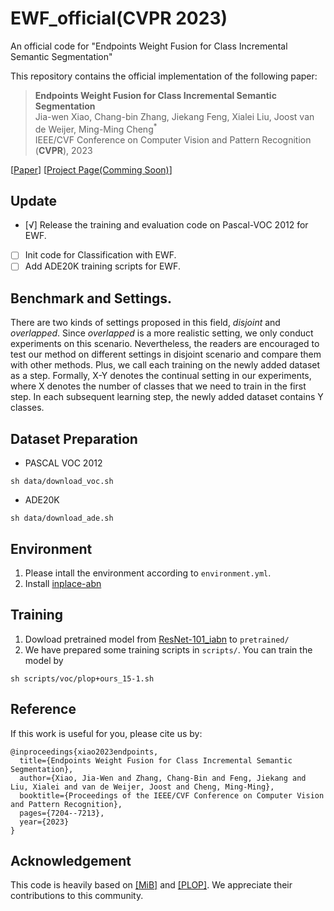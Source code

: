 # EWF_official(CVPR 2023)
An official code for "Endpoints Weight Fusion for Class Incremental Semantic Segmentation"

This repository contains the official implementation of the following paper:
> **Endpoints Weight Fusion for Class Incremental Semantic Segmentation**<br>
> Jia-wen Xiao, Chang-bin Zhang, Jiekang Feng, Xialei Liu, Joost van de Weijer, Ming-Ming Cheng<sup>*</sup><br>
> IEEE/CVF Conference on Computer Vision and Pattern Recognition (**CVPR**), 2023<br>

[[Paper](https://openaccess.thecvf.com/content/CVPR2023/papers/Xiao_Endpoints_Weight_Fusion_for_Class_Incremental_Semantic_Segmentation_CVPR_2023_paper.pdf)]
[[Project Page(Comming Soon)]()]

##  Update

- [√] Release the training and evaluation code on Pascal-VOC 2012 for EWF.
- [ ] Init code for Classification with EWF.
- [ ] Add ADE20K training scripts for EWF.

## Benchmark and Settings.
There are two kinds of settings proposed in this field, *disjoint* and *overlapped*. Since *overlapped* is a more realistic setting, we only conduct experiments on this scenario. Nevertheless, the readers are encouraged to test our method on different settings in disjoint scenario and compare them with other methods.
Plus, we call each training on the newly added dataset as a step. Formally, X-Y denotes the continual setting in our experiments, where X denotes the number of classes that we need to train in the first step. In each subsequent learning step, the newly added dataset contains Y classes.

## Dataset Preparation
- PASCAL VOC 2012
```
sh data/download_voc.sh
```
- ADE20K
```
sh data/download_ade.sh
```

## Environment
1. Please intall the environment according to ```environment.yml```.
2. Install [inplace-abn](https://github.com/mapillary/inplace_abn)

## Training
1. Dowload pretrained model from [ResNet-101_iabn](https://github.com/arthurdouillard/CVPR2021_PLOP/releases/download/v1.0/resnet101_iabn_sync.pth.tar) to ```pretrained/```
2. We have prepared some training scripts in ```scripts/```. You can train the model by
```
sh scripts/voc/plop+ours_15-1.sh
```


## Reference
If this work is useful for you, please cite us by:
```
@inproceedings{xiao2023endpoints,
  title={Endpoints Weight Fusion for Class Incremental Semantic Segmentation},
  author={Xiao, Jia-Wen and Zhang, Chang-Bin and Feng, Jiekang and Liu, Xialei and van de Weijer, Joost and Cheng, Ming-Ming},
  booktitle={Proceedings of the IEEE/CVF Conference on Computer Vision and Pattern Recognition},
  pages={7204--7213},
  year={2023}
}
```


## Acknowledgement
This code is heavily based on [[MiB]](https://github.com/fcdl94/MiB) and [[PLOP]](https://github.com/arthurdouillard/CVPR2021_PLOP). We appreciate their contributions to this community.
